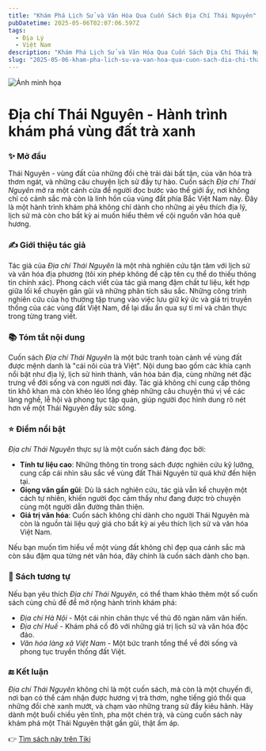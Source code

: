 ```yaml
---
title: "Khám Phá Lịch Sử và Văn Hóa Qua Cuốn Sách Địa Chí Thái Nguyên"
pubDatetime: 2025-05-06T02:07:06.597Z
tags:
  - Địa Lý
  - Việt Nam
description: "Khám Phá Lịch Sử và Văn Hóa Qua Cuốn Sách Địa Chí Thái Nguyên"
slug: "2025-05-06-kham-pha-lich-su-va-van-hoa-qua-cuon-sach-dia-chi-thai-nguyen"
---
```


![Ảnh minh họa](https://external-content.duckduckgo.com/iu/?u=http%3A%2F%2Fcdn.tgdd.vn%2FFiles%2F2021%2F06%2F24%2F1362989%2Ftop-16-dia-diem-du-lich-thai-nguyen-dep-thu-hut-khach-202305091631037855.jpg&f=1&nofb=1&ipt=5a1280c4a1e7cd0b02c31e61364643f0b68dc425a92957303498cdcac63c3112) 

 # Địa chí Thái Nguyên - Hành trình khám phá vùng đất trà xanh

### ✨ Mở đầu  
Thái Nguyên - vùng đất của những đồi chè trải dài bất tận, của văn hóa trà thơm ngát, và những câu chuyện lịch sử đầy tự hào. Cuốn sách *Địa chí Thái Nguyên* mở ra một cánh cửa để người đọc bước vào thế giới ấy, nơi không chỉ có cảnh sắc mà còn là linh hồn của vùng đất phía Bắc Việt Nam này. Đây là một hành trình khám phá không chỉ dành cho những ai yêu thích địa lý, lịch sử mà còn cho bất kỳ ai muốn hiểu thêm về cội nguồn văn hóa quê hương.

### ✍️ Giới thiệu tác giả  
Tác giả của *Địa chí Thái Nguyên* là một nhà nghiên cứu tận tâm với lịch sử và văn hóa địa phương (tôi xin phép không đề cập tên cụ thể do thiếu thông tin chính xác). Phong cách viết của tác giả mang đậm chất tư liệu, kết hợp giữa lối kể chuyện gần gũi và những phân tích sâu sắc. Những công trình nghiên cứu của họ thường tập trung vào việc lưu giữ ký ức và giá trị truyền thống của các vùng đất Việt Nam, để lại dấu ấn qua sự tỉ mỉ và chân thực trong từng trang viết.

### 📚 Tóm tắt nội dung  
Cuốn sách *Địa chí Thái Nguyên* là một bức tranh toàn cảnh về vùng đất được mệnh danh là "cái nôi của trà Việt". Nội dung bao gồm các khía cạnh nổi bật như địa lý, lịch sử hình thành, văn hóa bản địa, cùng những nét đặc trưng về đời sống và con người nơi đây. Tác giả không chỉ cung cấp thông tin khô khan mà còn khéo léo lồng ghép những câu chuyện thú vị về các làng nghề, lễ hội và phong tục tập quán, giúp người đọc hình dung rõ nét hơn về một Thái Nguyên đầy sức sống.

### ⭐ Điểm nổi bật  
*Địa chí Thái Nguyên* thực sự là một cuốn sách đáng đọc bởi:  
- **Tính tư liệu cao**: Những thông tin trong sách được nghiên cứu kỹ lưỡng, cung cấp cái nhìn sâu sắc về vùng đất Thái Nguyên từ quá khứ đến hiện tại.  
- **Giọng văn gần gũi**: Dù là sách nghiên cứu, tác giả vẫn kể chuyện một cách tự nhiên, khiến người đọc cảm thấy như đang được trò chuyện cùng một người dẫn đường thân thiện.  
- **Giá trị văn hóa**: Cuốn sách không chỉ dành cho người Thái Nguyên mà còn là nguồn tài liệu quý giá cho bất kỳ ai yêu thích lịch sử và văn hóa Việt Nam.  

Nếu bạn muốn tìm hiểu về một vùng đất không chỉ đẹp qua cảnh sắc mà còn sâu đậm qua từng nét văn hóa, đây chính là cuốn sách dành cho bạn.

### 📖 Sách tương tự  
Nếu bạn yêu thích *Địa chí Thái Nguyên*, có thể tham khảo thêm một số cuốn sách cùng chủ đề để mở rộng hành trình khám phá:  
- *Địa chí Hà Nội* - Một cái nhìn chân thực về thủ đô ngàn năm văn hiến.  
- *Địa chí Huế* - Khám phá cố đô với những giá trị lịch sử và văn hóa độc đáo.  
- *Văn hóa làng xã Việt Nam* - Một bức tranh tổng thể về đời sống và phong tục truyền thống đất Việt.

### 🔚 Kết luận  
*Địa chí Thái Nguyên* không chỉ là một cuốn sách, mà còn là một chuyến đi, nơi bạn có thể cảm nhận được hương vị trà thơm, nghe tiếng gió thổi qua những đồi chè xanh mướt, và chạm vào những trang sử đầy kiêu hãnh. Hãy dành một buổi chiều yên tĩnh, pha một chén trà, và cùng cuốn sách này khám phá một Thái Nguyên thật gần gũi, thật ấm áp.

👉 [Tìm sách này trên Tiki](https://tiki.vn/search?q=%C4%90%E1%BB%8Ba%20ch%C3%AD%20Th%C3%A1i%20Nguy%C3%AAn)
